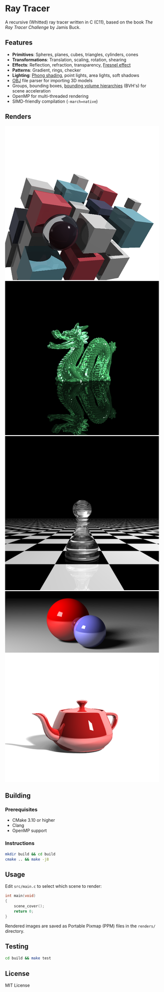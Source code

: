 # Ray Tracer

A recursive (Whitted) ray tracer written in C (C11), based on the book _The Ray Tracer Challenge_ by Jamis Buck.

## Features

- **Primitives**: Spheres, planes, cubes, triangles, cylinders, cones
- **Transformations**: Translation, scaling, rotation, shearing
-  **Effects**: Reflection, refraction, transparency, [Fresnel effect](https://en.wikipedia.org/wiki/Fresnel_equations)
- **Patterns**: Gradient, rings, checker
- **Lighting**: [Phong shading](https://en.wikipedia.org/wiki/Phong_shading), point lights, area lights, soft shadows
- [OBJ](https://en.wikipedia.org/wiki/Wavefront_.obj_file) file parser for importing 3D models
- Groups, bounding boxes, [bounding volume hierarchies](https://en.wikipedia.org/wiki/Bounding_volume_hierarchy) (BVH's) for scene acceleration
- OpenMP for multi-threaded rendering
- SIMD-friendly compilation (`-march=native`)

## Renders


![Cover Scene](renders/scene_cover.png)
![Dragon Scene](renders/scene_dragon.png)
![Chess Scene](renders/scene_glass_pawn.png)
![Shadow Scene](renders/scene_shadow_glamour.png) 
![Teapot Scene](renders/scene_teapot.png) 

## Building

### Prerequisites

- CMake 3.10 or higher
- Clang 
- OpenMP support

### Instructions

```bash
mkdir build && cd build
cmake .. && make -j8
```

## Usage

Edit `src/main.c` to select which scene to render:

```c
int main(void) 
{  
    scene_cover();
    return 0;
}
```

Rendered images are saved as Portable Pixmap (PPM) files in the `renders/` directory.

## Testing

```bash
cd build && make test
```

## License

MIT License
